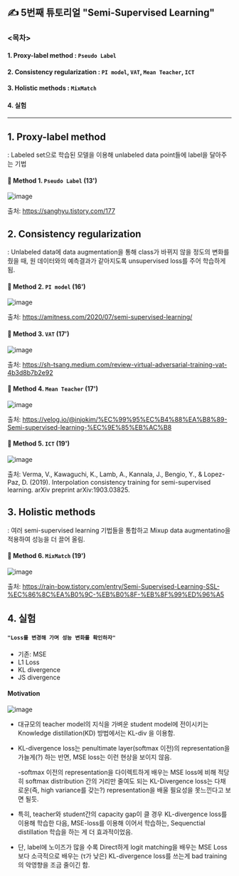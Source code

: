 ## ✍ 5번째 튜토리얼 "Semi-Supervised Learning"
 
### <목차>
#### 1. Proxy-label method : `Pseudo Label`
#### 2. Consistency regularization : `PI model`, `VAT`, `Mean Teacher`, `ICT`
#### 3. Holistic methods : `MixMatch`
#### 4. 실험

---

## 1️. Proxy-label method 

  : Labeled set으로 학습된 모델을 이용해 unlabeled data point들에 label을 달아주는 기법


  #### 📌 Method 1. `Pseudo Label` (13')
  ![image](https://user-images.githubusercontent.com/67623921/209647081-9874fab0-5f36-43a4-91d9-a224ca76e1ef.png)
  
  출처: https://sanghyu.tistory.com/177


## 2️. Consistency regularization

  : Unlabeled data에 data augmentation을 통해 class가 바뀌지 않을 정도의 변화를 줬을 때, 원 데이터와의 예측결과가 같아지도록 unsupervised loss를 주어 학습하게 됨. 



  #### 📌 Method 2. `PI model` (16')
  ![image](https://user-images.githubusercontent.com/67623921/209645936-254931a4-4b02-4496-9ef5-089c52d4cc8a.png)
  
  출처: https://amitness.com/2020/07/semi-supervised-learning/
  
  
  #### 📌 Method 3. `VAT` (17')
  ![image](https://user-images.githubusercontent.com/67623921/209646055-166bc795-a250-416f-9357-8afd04d3824b.png)
  
  출처: https://sh-tsang.medium.com/review-virtual-adversarial-training-vat-4b3d8b7b2e92
    
  
  #### 📌 Method 4. `Mean Teacher` (17')
  ![image](https://user-images.githubusercontent.com/67623921/209646198-4661e185-e44c-4d23-af9f-8960e1eb6f13.png)
  
  출처: https://velog.io/@injokim/%EC%99%95%EC%B4%88%EA%B8%89-Semi-supervised-learning-%EC%9E%85%EB%AC%B8


  #### 📌 Method 5. `ICT` (19')
  ![image](https://user-images.githubusercontent.com/67623921/209646639-8695ddbc-e433-4a9f-9884-c1e03f1c245a.png)
  
  출처: Verma, V., Kawaguchi, K., Lamb, A., Kannala, J., Bengio, Y., & Lopez-Paz, D. (2019). Interpolation consistency training for semi-supervised learning. arXiv preprint arXiv:1903.03825.
  
  
  
## 3️. Holistic methods

  : 여러 semi-supervised learning 기법들을 통합하고 Mixup data augmentatino을 적용하여 성능을 더 끌어 올림.

  #### 📌 Method 6. `MixMatch` (19')
  ![image](https://user-images.githubusercontent.com/67623921/209646904-61c6481e-7192-4495-9139-a8ed37d9ae9b.png)
  
  출처: https://rain-bow.tistory.com/entry/Semi-Supervised-Learning-SSL-%EC%86%8C%EA%B0%9C-%EB%B0%8F-%EB%8F%99%ED%96%A5


  
## 4. 실험

#### `"Loss를 변경해 가며 성능 변화를 확인하자"`
 - 기존: MSE
 - L1 Loss
 - KL divergence
 - JS divergence

#### Motivation
![image](https://user-images.githubusercontent.com/67623921/209648099-730d6303-d2e7-44d1-b3db-f95a1f933a5e.png)

- 대규모의 teacher model의 지식을 가벼운 student model에 전이시키는 Knowledge distillation(KD) 방법에서는 KL-div 을 이용함. 

- KL-divergence loss는 penultimate layer(softmax 이전)의 representation을 가늘게(?) 하는 반면, MSE loss는 이런 현상을 보이지 않음.

  -softmax 이전의 representation을 다이렉트하게 배우는 MSE loss에 비해 적당히 softmax distribution 간의 거리만 줄여도 되는 KL-Divergence loss는 다채로운(즉, high variance를 갖는?) representation을 배울 필요성을 못느낀다고 보면 될듯.
  
- 특히, teacher와 student간의 capacity gap이 클 경우 KL-divergence loss를 이용해 학습한 다음, MSE-loss를 이용해 이어서 학습하는, Sequenctial distillation 학습을 하는 게 더 효과적이었음.

- 단, label에 노이즈가 많을 수록 Direct하게 logit matching을 배우는 MSE Loss보다 소극적으로 배우는 (τ가 낮은) KL-divergence loss를 쓰는게 bad training의 악영향을 조금 줄이긴 함.

